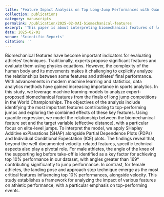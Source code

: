 ```yaml
---
title: "Feature Impact Analysis on Top Long-Jump Performances with Quantile Random Forest and Explainable AI Techniques"
collection: publications
category: manuscripts
permalink: /publication/2025-02-XAI-biomechanical-features
excerpt: 'This paper is about interpreting biomechanical features of long jump.'
date: 2025-02-01
venue: 'Scientific Reports'
citation: ''
---
```

Biomechanical features have become important indicators for evaluating athletes’ techniques. Traditionally, experts propose significant features and evaluate them using physics equations. However, the complexity of the human body and its movements makes it challenging to explicitly analyze the relationships between some features and athletes’ final performance. With advancements in modern machine learning and statistics, data analytics methods have gained increasing importance in sports analytics. In this study, we leverage machine learning models to analyze expert-proposed biomechanical features from the finals of long jump competitions in the World Championships. The objectives of the analysis include identifying the most important features contributing to top-performing jumps and exploring the combined effects of these key features. Using quantile regression, we model the relationship between the biomechanical feature set and the target variable (effective distance), with a particular focus on elite-level jumps. To interpret the model, we apply SHapley Additive exPlanations (SHAP) alongside Partial Dependence Plots (PDPs) and Individual Conditional Expectation (ICE) plots. The findings reveal that, beyond the well-documented velocity-related features, specific technical aspects also play a pivotal role. For male athletes, the angle of the knee of the supporting leg before take-off is identified as a key factor for achieving top 10% performance in our dataset, with angles greater than 169° contributing significantly to jump performance. In contrast, for female athletes, the landing pose and approach step technique emerge as the most critical features influencing top 10% performances, alongside velocity. This study establishes a framework for analyzing the impact of various features on athletic performance, with a particular emphasis on top-performing events.
